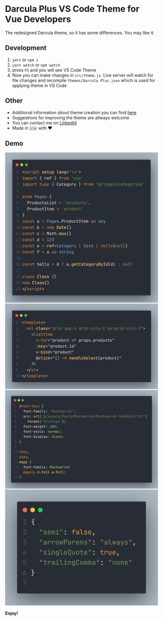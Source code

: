 # Darcula Plus VS Code Theme for Vue Developers

The redesigned Darcula theme, so it has some differences. You may like it.

## Development

1. `yarn` or `npm i`
1. `yarn watch` or `npm watch`
1. press `F5` and you will see VS Code Theme
1. Now you can make changes in `src/theme.js`. Live server will watch for file changes and recompile `themes/Darcula Plus.json` which is used for applying theme in VS Code

## Other

- Additional information about theme creation you can find [here](https://code.visualstudio.com/api/extension-guides/color-theme#create-a-new-color-theme)
- Suggestions for improving the theme are allways welcome
- You can contact me on [LinkedId](https://www.linkedin.com/in/myziura/?locale=en_US)
- Made in 🇺🇦 with ❤️

## Demo

![Script syntax highlight image](/assets/script.png)
![Template syntax highlight image](/assets/template.png)
![Styles syntax highlight image](/assets/scss.png)
![JSON syntax highlight image](/assets/json.png)

**Enjoy!**
